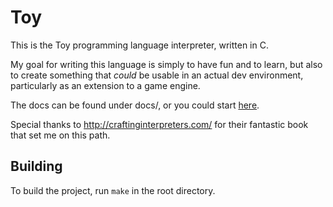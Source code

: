 # Toy

This is the Toy programming language interpreter, written in C.

My goal for writing this language is simply to have fun and to learn, but also to create something that *could* be usable in an actual dev environment, particularly as an extension to a game engine.

The docs can be found under docs/, or you could start [here](docs/toy_reference.md).

Special thanks to http://craftinginterpreters.com/ for their fantastic book that set me on this path.

## Building

To build the project, run `make` in the root directory.

